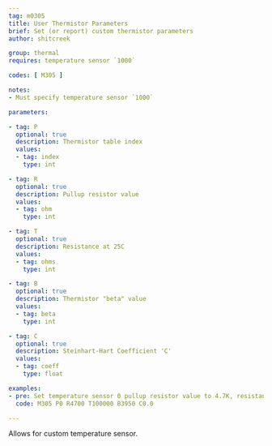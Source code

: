 ```yaml
---
tag: m0305
title: User Thermistor Parameters
brief: Set (or report) custom thermistor parameters
author: shitcreek

group: thermal
requires: temperature sensor `1000`

codes: [ M305 ]

notes:
- Must specify temperature sensor `1000`

parameters:

- tag: P
  optional: true
  description: Thermistor table index
  values:
  - tag: index
    type: int

- tag: R
  optional: true
  description: Pullup resistor value
  values:
  - tag: ohm
    type: int

- tag: T
  optional: true
  description: Resistance at 25C
  values:
  - tag: ohms
    type: int

- tag: B
  optional: true
  description: Thermistor "beta" value
  values:
  - tag: beta
    type: int

- tag: C
  optional: true
  description: Steinhart-Hart Coefficient 'C'
  values:
  - tag: coeff
    type: float

examples:
- pre: Set temperature sensor 0 pullup resistor value to 4.7K, resistance to 100K, thermistor beta value to 3950, and coefficient to 0
  code: M305 P0 R4700 T100000 B3950 C0.0

---
```


Allows for custom temperature sensor.
